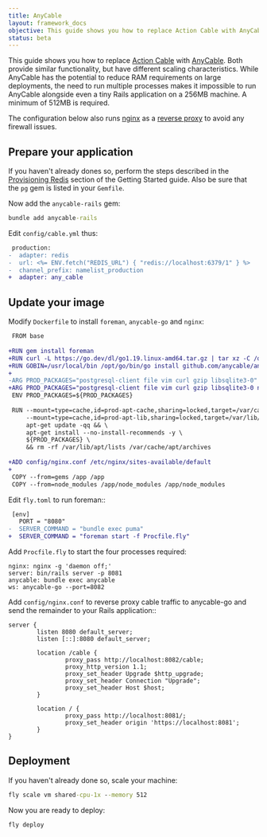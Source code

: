 ```yaml
---
title: AnyCable
layout: framework_docs
objective: This guide shows you how to replace Action Cable with AnyCable.
status: beta
---
```


This guide shows you how to replace [Action Cable](https://guides.rubyonrails.org/action_cable_overview.html)
with [AnyCable](https://docs.anycable.io/).  Both provide similar functionality, but have different scaling
characteristics.  While AnyCable has the potential to reduce RAM requirements on large deployments, the
need to run multiple processes makes it impossible to run AnyCable alongside even a tiny Rails application
on a 256MB machine.  A minimum of 512MB is required.

The configuration below also runs [nginx](https://www.nginx.com/) as a [reverse
proxy](https://www.nginx.com/resources/glossary/reverse-proxy-server/) to avoid
any firewall issues.

## Prepare your application

If you haven't already dones so, perform the steps described in the
[Provisioning Redis](../../getting-started/#provisioning-redis) section of the Getting Started guide.  Also be sure that the `pg` gem is listed
in your `Gemfile`.

Now add the `anycable-rails` gem:

```cmd
bundle add anycable-rails
```

Edit `config/cable.yml` thus:

```diff
 production:
-  adapter: redis
-  url: <%= ENV.fetch("REDIS_URL") { "redis://localhost:6379/1" } %>
-  channel_prefix: namelist_production
+  adapter: any_cable
```

## Update your image

Modify `Dockerfile` to install `foreman`, `anycable-go` and `nginx`:

```diff
 FROM base
 
+RUN gem install foreman
+RUN curl -L https://go.dev/dl/go1.19.linux-amd64.tar.gz | tar xz -C /opt
+RUN GOBIN=/usr/local/bin /opt/go/bin/go install github.com/anycable/anycable-go/cmd/anycable-go@latest
+
-ARG PROD_PACKAGES="postgresql-client file vim curl gzip libsqlite3-0"
+ARG PROD_PACKAGES="postgresql-client file vim curl gzip libsqlite3-0 nginx"
 ENV PROD_PACKAGES=${PROD_PACKAGES}
 
 RUN --mount=type=cache,id=prod-apt-cache,sharing=locked,target=/var/cache/apt \
     --mount=type=cache,id=prod-apt-lib,sharing=locked,target=/var/lib/apt \
     apt-get update -qq && \
     apt-get install --no-install-recommends -y \
     ${PROD_PACKAGES} \
     && rm -rf /var/lib/apt/lists /var/cache/apt/archives
 
+ADD config/nginx.conf /etc/nginx/sites-available/default
+
 COPY --from=gems /app /app
 COPY --from=node_modules /app/node_modules /app/node_modules
```

Edit `fly.toml` to run foreman::

```diff
 [env]
   PORT = "8080"
-  SERVER_COMMAND = "bundle exec puma"
+  SERVER_COMMAND = "foreman start -f Procfile.fly"
```

Add `Procfile.fly` to start the four processes required:

```
nginx: nginx -g 'daemon off;'
server: bin/rails server -p 8081
anycable: bundle exec anycable
ws: anycable-go --port=8082
```

Add `config/nginx.conf` to reverse proxy cable traffic to anycable-go and send the
remainder to your Rails application::

```
server {
        listen 8080 default_server;
        listen [::]:8080 default_server;

        location /cable {
                proxy_pass http://localhost:8082/cable;
                proxy_http_version 1.1;
                proxy_set_header Upgrade $http_upgrade;
                proxy_set_header Connection "Upgrade";
                proxy_set_header Host $host;
        }

        location / {
                proxy_pass http://localhost:8081/;
                proxy_set_header origin 'https://localhost:8081';
        }
}
```

## Deployment

If you haven't already done so, scale your machine:

```cmd
fly scale vm shared-cpu-1x --memory 512
```

Now you are ready to deploy:
```
fly deploy
```


